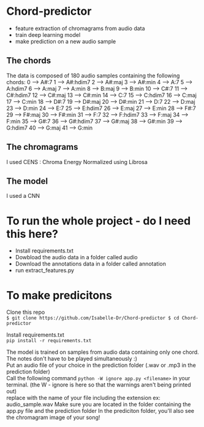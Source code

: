 # Chord-predictor
- feature extraction of chromagrams from audio data
- train deep learning model
- make prediction on a new audio sample

## The chords
The data is composed of 180 audio samples containing the following chords:
0  --> A#:7
1  --> A#:hdim7
2  --> A#:maj
3  --> A#:min
4  --> A:7
5  --> A:hdim7
6  --> A:maj
7  --> A:min
8  --> B:maj
9  --> B:min
10  --> C#:7
11  --> C#:hdim7
12  --> C#:maj
13  --> C#:min
14  --> C:7
15  --> C:hdim7
16  --> C:maj
17  --> C:min
18  --> D#:7
19  --> D#:maj
20  --> D#:min
21  --> D:7
22  --> D:maj
23  --> D:min
24  --> E:7
25  --> E:hdim7
26  --> E:maj
27  --> E:min
28  --> F#:7
29  --> F#:maj
30  --> F#:min
31  --> F:7
32  --> F:hdim7
33  --> F:maj
34  --> F:min
35  --> G#:7
36  --> G#:hdim7
37  --> G#:maj
38  --> G#:min
39  --> G:hdim7
40  --> G:maj
41  --> G:min

## The chromagrams
I used CENS : Chroma Energy Normalized using Librosa

## The model
I used a CNN

# To run the whole project - do I need this here?
- Install requirements.txt
- Dowbload the audio data in a folder called audio
- Download the annotations data in a folder called annotation
- run extract_features.py

# To make predicitons
Clone this repo\
``
$ git clone https://github.com/Isabelle-Dr/Chord-predictor
$ cd Chord-predictor
``

Install requirements.txt\
``
pip install -r requirements.txt
``

The model is trained on samples from audio data containing only one chord. The notes don't have to be played simultaneously :)\
Put an audio file of your choice in the prediction folder (.wav or .mp3 in the prediction folder)\
Call the following command
``python -W ignore app.py <filename>`` in your terminal. (the W - ignore is here so that the warnings aren't being printed out)\
replace <filename> with the name of your file including the extension ex: audio_sample.wav
Make sure you are located in the folder containing the app.py file and the prediction folder
In the prediciton folder, you'll also see the chromagram image of your song!
